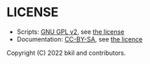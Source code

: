 # LICENSE

* Scripts: [GNU GPL v2](https://en.wikipedia.org/wiki/GNU_General_Public_License#Version_2), see [the license](scripts/LICENSE)
* Documentation: [CC-BY-SA](https://en.wikipedia.org/wiki/Wikipedia:Text_of_Creative_Commons_Attribution-ShareAlike_3.0_Unported_License), see [the licence](doc/LICENSE)

Copyright (C) 2022 bkil and contributors.
